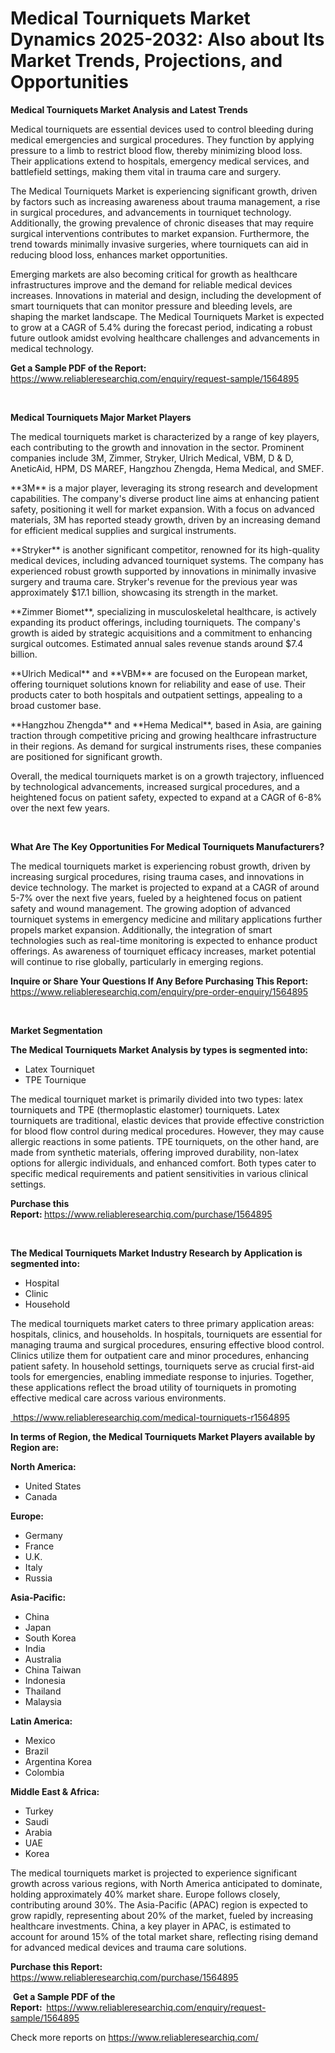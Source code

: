 <p><h1>Medical Tourniquets Market Dynamics 2025-2032: Also about Its Market Trends, Projections, and Opportunities</h1></p><p><strong>Medical Tourniquets Market Analysis and Latest Trends</strong></p>
<p><p>Medical tourniquets are essential devices used to control bleeding during medical emergencies and surgical procedures. They function by applying pressure to a limb to restrict blood flow, thereby minimizing blood loss. Their applications extend to hospitals, emergency medical services, and battlefield settings, making them vital in trauma care and surgery.</p><p>The Medical Tourniquets Market is experiencing significant growth, driven by factors such as increasing awareness about trauma management, a rise in surgical procedures, and advancements in tourniquet technology. Additionally, the growing prevalence of chronic diseases that may require surgical interventions contributes to market expansion. Furthermore, the trend towards minimally invasive surgeries, where tourniquets can aid in reducing blood loss, enhances market opportunities.</p><p>Emerging markets are also becoming critical for growth as healthcare infrastructures improve and the demand for reliable medical devices increases. Innovations in material and design, including the development of smart tourniquets that can monitor pressure and bleeding levels, are shaping the market landscape. The Medical Tourniquets Market is expected to grow at a CAGR of 5.4% during the forecast period, indicating a robust future outlook amidst evolving healthcare challenges and advancements in medical technology.</p></p>
<p><strong>Get a Sample PDF of the Report:&nbsp;</strong> <a href="https://www.reliableresearchiq.com/enquiry/request-sample/1564895?utm_campaign=2265&utm_medium=2&utm_source=Github&utm_content=ia&utm_term=08032025&utm_id=medical-tourniquets">https://www.reliableresearchiq.com/enquiry/request-sample/1564895</a></p>
<p>&nbsp;</p>
<p><strong>Medical Tourniquets Major Market Players</strong></p>
<p><p>The medical tourniquets market is characterized by a range of key players, each contributing to the growth and innovation in the sector. Prominent companies include 3M, Zimmer, Stryker, Ulrich Medical, VBM, D & D, AneticAid, HPM, DS MAREF, Hangzhou Zhengda, Hema Medical, and SMEF.</p><p>**3M** is a major player, leveraging its strong research and development capabilities. The company's diverse product line aims at enhancing patient safety, positioning it well for market expansion. With a focus on advanced materials, 3M has reported steady growth, driven by an increasing demand for efficient medical supplies and surgical instruments.</p><p>**Stryker** is another significant competitor, renowned for its high-quality medical devices, including advanced tourniquet systems. The company has experienced robust growth supported by innovations in minimally invasive surgery and trauma care. Stryker's revenue for the previous year was approximately $17.1 billion, showcasing its strength in the market.</p><p>**Zimmer Biomet**, specializing in musculoskeletal healthcare, is actively expanding its product offerings, including tourniquets. The company's growth is aided by strategic acquisitions and a commitment to enhancing surgical outcomes. Estimated annual sales revenue stands around $7.4 billion.</p><p>**Ulrich Medical** and **VBM** are focused on the European market, offering tourniquet solutions known for reliability and ease of use. Their products cater to both hospitals and outpatient settings, appealing to a broad customer base.</p><p>**Hangzhou Zhengda** and **Hema Medical**, based in Asia, are gaining traction through competitive pricing and growing healthcare infrastructure in their regions. As demand for surgical instruments rises, these companies are positioned for significant growth.</p><p>Overall, the medical tourniquets market is on a growth trajectory, influenced by technological advancements, increased surgical procedures, and a heightened focus on patient safety, expected to expand at a CAGR of 6-8% over the next few years.</p></p>
<p>&nbsp;</p>
<p><strong>What Are The Key Opportunities For Medical Tourniquets Manufacturers?</strong></p>
<p><p>The medical tourniquets market is experiencing robust growth, driven by increasing surgical procedures, rising trauma cases, and innovations in device technology. The market is projected to expand at a CAGR of around 5-7% over the next five years, fueled by a heightened focus on patient safety and wound management. The growing adoption of advanced tourniquet systems in emergency medicine and military applications further propels market expansion. Additionally, the integration of smart technologies such as real-time monitoring is expected to enhance product offerings. As awareness of tourniquet efficacy increases, market potential will continue to rise globally, particularly in emerging regions.</p></p>
<p><strong>Inquire or Share Your Questions If Any Before Purchasing This Report:</strong> <a href="https://www.reliableresearchiq.com/enquiry/pre-order-enquiry/1564895?utm_campaign=2265&utm_medium=2&utm_source=Github&utm_content=ia&utm_term=08032025&utm_id=medical-tourniquets">https://www.reliableresearchiq.com/enquiry/pre-order-enquiry/1564895</a></p>
<p>&nbsp;</p>
<p><strong>Market Segmentation</strong></p>
<p><strong>The Medical Tourniquets Market Analysis by types is segmented into:</strong></p>
<p><ul><li>Latex Tourniquet</li><li>TPE Tournique</li></ul></p>
<p><p>The medical tourniquet market is primarily divided into two types: latex tourniquets and TPE (thermoplastic elastomer) tourniquets. Latex tourniquets are traditional, elastic devices that provide effective constriction for blood flow control during medical procedures. However, they may cause allergic reactions in some patients. TPE tourniquets, on the other hand, are made from synthetic materials, offering improved durability, non-latex options for allergic individuals, and enhanced comfort. Both types cater to specific medical requirements and patient sensitivities in various clinical settings.</p></p>
<p><strong>Purchase this Report:&nbsp;</strong><a href="https://www.reliableresearchiq.com/purchase/1564895?utm_campaign=2265&utm_medium=2&utm_source=Github&utm_content=ia&utm_term=08032025&utm_id=medical-tourniquets">https://www.reliableresearchiq.com/purchase/1564895</a></p>
<p>&nbsp;</p>
<p><strong>The Medical Tourniquets Market Industry Research by Application is segmented into:</strong></p>
<p><ul><li>Hospital</li><li>Clinic</li><li>Household</li></ul></p>
<p><p>The medical tourniquets market caters to three primary application areas: hospitals, clinics, and households. In hospitals, tourniquets are essential for managing trauma and surgical procedures, ensuring effective blood control. Clinics utilize them for outpatient care and minor procedures, enhancing patient safety. In household settings, tourniquets serve as crucial first-aid tools for emergencies, enabling immediate response to injuries. Together, these applications reflect the broad utility of tourniquets in promoting effective medical care across various environments.</p></p>
<p><a href="https://www.reliableresearchiq.com/medical-tourniquets-r1564895?utm_campaign=2265&utm_medium=2&utm_source=Github&utm_content=ia&utm_term=08032025&utm_id=medical-tourniquets">&nbsp;https://www.reliableresearchiq.com/medical-tourniquets-r1564895</a></p>
<p><strong>In terms of Region, the Medical Tourniquets Market Players available by Region are:</strong></p>
<p>
    <p> <strong> North America: </strong>
        <ul>
            <li>United States</li>
            <li>Canada</li>
        </ul>
        </p> 
    <p> <strong> Europe: </strong>
        <ul>
            <li>Germany</li>
            <li>France</li>
            <li>U.K.</li>
            <li>Italy</li>
            <li>Russia</li>
        </ul>
        </p> 
    <p> <strong> Asia-Pacific: </strong>
        <ul>
            <li>China</li>
            <li>Japan</li>
            <li>South Korea</li>
            <li>India</li>
            <li>Australia</li>
            <li>China Taiwan</li>
            <li>Indonesia</li>
            <li>Thailand</li>
            <li>Malaysia</li>
        </ul>
        </p> 
    <p> <strong> Latin America: </strong>
        <ul>
            <li>Mexico</li>
            <li>Brazil</li>
            <li>Argentina Korea</li>
            <li>Colombia</li>
        </ul>
        </p> 
    <p> <strong> Middle East & Africa: </strong>
        <ul>
            <li>Turkey</li>
            <li>Saudi</li>
            <li>Arabia</li>
            <li>UAE</li>
            <li>Korea</li>
        </ul>
    </p>
    </p>
<p><p>The medical tourniquets market is projected to experience significant growth across various regions, with North America anticipated to dominate, holding approximately 40% market share. Europe follows closely, contributing around 30%. The Asia-Pacific (APAC) region is expected to grow rapidly, representing about 20% of the market, fueled by increasing healthcare investments. China, a key player in APAC, is estimated to account for around 15% of the total market share, reflecting rising demand for advanced medical devices and trauma care solutions.</p></p>
<p><strong>Purchase this Report: </strong><a href="https://www.reliableresearchiq.com/purchase/1564895?utm_campaign=2265&utm_medium=2&utm_source=Github&utm_content=ia&utm_term=08032025&utm_id=medical-tourniquets">https://www.reliableresearchiq.com/purchase/1564895</a></p>
<p>&nbsp;<strong>Get a Sample PDF of the Report:&nbsp;&nbsp;</strong><a href="https://www.reliableresearchiq.com/enquiry/request-sample/1564895?utm_campaign=2265&utm_medium=2&utm_source=Github&utm_content=ia&utm_term=08032025&utm_id=medical-tourniquets">https://www.reliableresearchiq.com/enquiry/request-sample/1564895</a></p>
<p><strong></strong></p>
<p>Check more reports on <a href="https://www.reliableresearchiq.com/?utm_campaign=2265&utm_medium=2&utm_source=Github&utm_content=ia&utm_term=08032025&utm_id=medical-tourniquets">https://www.reliableresearchiq.com/</a></p>